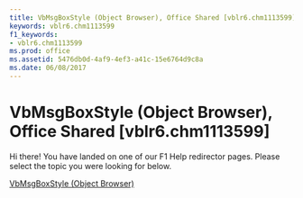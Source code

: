 ```yaml
---
title: VbMsgBoxStyle (Object Browser), Office Shared [vblr6.chm1113599]
keywords: vblr6.chm1113599
f1_keywords:
- vblr6.chm1113599
ms.prod: office
ms.assetid: 5476db0d-4af9-4ef3-a41c-15e6764d9c8a
ms.date: 06/08/2017
---
```



# VbMsgBoxStyle (Object Browser), Office Shared [vblr6.chm1113599]

Hi there! You have landed on one of our F1 Help redirector pages. Please select the topic you were looking for below.

[VbMsgBoxStyle (Object Browser)](http://msdn.microsoft.com/library/68237ab4-d01b-d1e5-2c3c-438b44b0c3f6%28Office.15%29.aspx)

